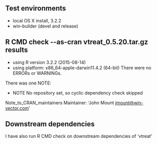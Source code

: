 ## Test environments
* local OS X install, 3.2.2
* win-builder (devel and release)

## R CMD check --as-cran vtreat_0.5.20.tar.gz results
* using R version 3.2.2 (2015-08-14)
* using platform: x86_64-apple-darwin11.4.2 (64-bit)
There were no ERRORs or WARNINGs. 

There was one NOTE:

* NOTE No repository set, so cyclic dependency check skipped

Note_to_CRAN_maintainers
Maintainer: ‘John Mount <jmount@win-vector.com>’

## Downstream dependencies
I have also run R CMD check on downstream dependencies of 'vtreat'
